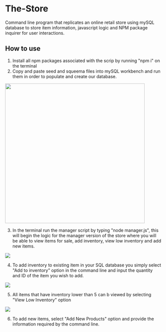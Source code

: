 # The-Store

Command line program that replicates an online retail store using mySQL database to store item information, javascript logic and NPM package inquirer for user interactions.

## How to use

1. Install all npm packages associated with the scrip by running "npm i" on the terminal
2. Copy and paste seed and squeema files into mySQL workbench and run them in order to populate and create our database.

<image src="/images/seed.png" height="450"/>

3. In the terminal run the manager script by typing "node manager.js", this will begin the logic for the manager version of the store where you will be able to view items for sale, add inventory, view low inventory and add new items.

<image src="/images/sale.png"/>

4. To add inventory to existing item in your SQL database you simply select "Add to inventory" option in the command line and input the quantity and ID of the item you wish to add.

<image src="/images/add.png"/>

5. All items that have inventory lower than 5 can b viewed by selecting "View Low Inventory" option

<image src="/images/low.png"/>

6. To add new items, select "Add New Products" option and provide the information required by the command line.
